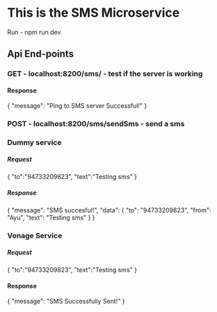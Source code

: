 # This is the SMS Microservice

Run - npm run dev

## Api End-points

### GET - localhost:8200/sms/ - test if the server is working

#### Response
{
    "message": "Ping to SMS server Successful!"
}


### POST - localhost:8200/sms/sendSms - send a sms

### Dummy service
##### Request
{
    "to":"94733209823",
    "text":"Testing sms"
}

##### Response
{
    "message": "SMS succesful!",
    "data": {
        "to": "94733209823",
        "from": "Ayu",
        "text": "Testing sms"
    }
}

### Vonage Service
##### Request
{
    "to":"94733209823",
    "text":"Testing sms"
}

#### Response
{
    "message": "SMS Successfully Sent!"
}

